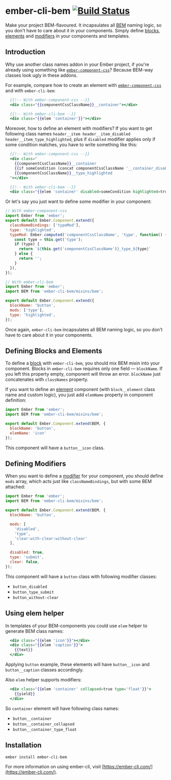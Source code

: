 # ember-cli-bem [![Build Status](https://travis-ci.org/nikityy/ember-cli-bem.svg?branch=master)](https://travis-ci.org/nikityy/ember-cli-bem)

Make your project BEM-flavoured. It incapsulates all [BEM](https://en.bem.info/methodology/) naming logic, so you don't have to care about it in your components. Simply define [blocks](https://en.bem.info/methodology/key-concepts/#block), [elements](https://en.bem.info/methodology/key-concepts/#element) and [modifiers](https://en.bem.info/methodology/key-concepts/#modifier) in your components and templates.

## Introduction

Why use another class names addon in your Ember project, if you're already
using something like [`ember-component-css`](https://github.com/ebryn/ember-component-css)? Because BEM-way
classes look ugly in these addons.

For example, compare how to create an element with [`ember-component-css`](https://github.com/ebryn/ember-component-css) and with `ember-cli-bem`:
```hbs
  {{!-- With ember-component-css --}}
  <div class="{{componentCssClassName}}__container"></div>

  {{!-- With ember-cli-bem --}}
  <div class="{{elem 'container'}}"></div>
```

Moreover, how to define an element with modifiers? If you want to get following class names `header__item header__item_disabled header__item_type_highlighted`, plus if `disabled` modifier
applies only if some condition matches, you have to write something like this:

```hbs
  {{!-- With ember-component-css --}}
  <div class="
    {{componentCssClassName}}__container
    {{if someCondition (concat componentCssClassName '__container_disabled')}}
    {{componentCssClassName}}__type_highlighted
  "></div>

  {{!-- With ember-cli-bem --}}
  <div class="{{elem 'container' disabled=someCondition highlighted=true}}"></div>
```

Or let's say you just want to define some modifier in your component:

```js
// With ember-component-css
import Ember from 'ember';
export default Ember.Component.extend({
  classNameBindings: ['typeMod'],
  type: 'highlighted',
  typeMod: Ember.computed('componentCssClassName', 'type', function() {
    const type = this.get('type');
    if (type) {
      return `${this.get('componentCssClassName')}_type_${type}`
    } else {
      return '';
    }
  }),
});

// With ember-cli-bem
import Ember from 'ember';
import BEM from 'ember-cli-bem/mixins/bem';

export default Ember.Component.extend({
  blockName: 'button',
  mods: ['type'],
  type: 'highlighted',
});
```

Once again, `ember-cli-bem` incapsulates all BEM naming logic, so you don't have to care
about it in your components.

## Defining Blocks and Elements

To define a [block](https://en.bem.info/methodology/key-concepts/#block) with `ember-cli-bem`, you should mix BEM mixin into your component. Blocks in `ember-cli-bem` requires only one field — `blockName`. If you left this property empty, component will throw an error. `blockName` just concatenates with `classNames` property.

If you want to define an [element](https://en.bem.info/methodology/key-concepts/#element) component (with `block__element` class name and custom logic), you just add
`elemName` property in component definition:

```js
import Ember from 'ember';
import BEM from 'ember-cli-bem/mixins/bem';

export default Ember.Component.extend(BEM, {
  blockName: 'button',
  elemName: 'icon'
});
```

This component will have a `button__icon` class.

## Defining Modifiers

When you want to define a [modifier](https://en.bem.info/methodology/key-concepts/#modifier) for your component, you should define `mods` array, which acts just like `classNameBindings`, but with some BEM attached:

```js
import Ember from 'ember';
import BEM from 'ember-cli-bem/mixins/bem';

export default Ember.Component.extend(BEM, {
  blockName: 'button',

  mods: [
    'disabled',
    'type',
    'clear:with-clear:without-clear'
  ],

  disabled: true,
  type: 'submit',
  clear: false,
});
```

This component will have a `button` class with following modifier classes:
* `button_disabled`
* `button_type_submit`
* `button_without-clear`

## Using elem helper

In templates of your BEM-components you could use `elem` helper to generate BEM class names:

```hbs
  <div class="{{elem 'icon'}}"></div>
  <div class="{{elem 'caption'}}">
    {{text}}
  </div>
```

Applying `button` example, these elements will have `button__icon` and `button__caption` classes accordingly.

Also `elem` helper supports modifiers:
```hbs
  <div class="{{elem 'container' collapsed=true type='float'}}">
    {{yield}}
  </div>
```

So `container` element will have following class names:
* `button__container`
* `button__container_collapsed`
* `button__container_type_float`

## Installation

```sh
ember install ember-cli-bem
```

For more information on using ember-cli, visit [https://ember-cli.com/](https://ember-cli.com/).
